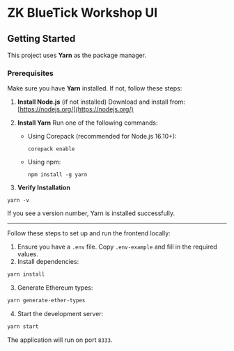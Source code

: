 # ZK BlueTick Workshop UI

## Getting Started

This project uses **Yarn** as the package manager.

### Prerequisites

Make sure you have **Yarn** installed. If not, follow these steps:

1. **Install Node.js** (if not installed)
   Download and install from: [https://nodejs.org/](https://nodejs.org/)

2. **Install Yarn**
   Run one of the following commands:

   - Using Corepack (recommended for Node.js 16.10+):
     ```
     corepack enable
     ```
   - Using npm:
     ```
     npm install -g yarn
     ```

3. **Verify Installation**
```
yarn -v
```
If you see a version number, Yarn is installed successfully.

---

Follow these steps to set up and run the frontend locally:

1. Ensure you have a `.env` file. Copy `.env-example` and fill in the required values.
2. Install dependencies:
```bash
yarn install
```
3. Generate Ethereum types:
```bash
yarn generate-ether-types
```
4. Start the development server:
```bash
yarn start
```

The application will run on port `8333`.
